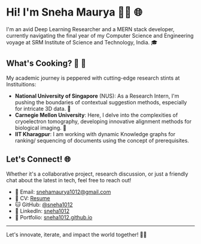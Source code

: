 # Hi! I'm Sneha Maurya 👩‍💻 🌐

I'm an avid Deep Learning Researcher and a MERN stack developer, currently navigating the final year of my Computer Science and Engineering voyage at SRM Institute of Science and Technology, India. 🎓

## What's Cooking? 🧠 🍳

My academic journey is peppered with cutting-edge research stints at Instituitions:
- **National University of Singapore** (NUS): As a Research Intern, I'm pushing the boundaries of contextual suggestion methods, especially for intricate 3D data. 🤖
- **Carnegie Mellon University**: Here, I delve into the complexities of cryoelectron tomography, developing innovative alignment methods for biological imaging. 🔬
- **IIT Kharagpur**: I am working with dynamic Knowledge graphs for ranking/ sequencing of documents using the concept of prerequisites.
  
## Let's Connect! 🌐

Whether it's a collaborative project, research discussion, or just a friendly chat about the latest in tech, feel free to reach out!

- 📩 Email: snehamaurya1012@gmail.com
- 📄 CV: [Resume](https://drive.google.com/file/d/1KnNy4x2mhuoHJHXaiZ9VsDWu7lDySUfW/view)
- 🐱 GitHub: [@sneha1012](https://github.com/sneha1012)
- 🔗 LinkedIn: [sneha1012](https://linkedin.com/in/sneha101202)
- 💼 Portfolio: [sneha1012.github.io](https://sneha1012.github.io)

---

Let's innovate, iterate, and impact the world together! 🚀🌟


<!--*sneha1012/sneha1012** is a ✨ _special_ ✨ repository because its `README.md` (this file) appears on your GitHub profile.

Here are some ideas to get you started:

- 🔭 I’m currently working on ...
- 🌱 I’m currently learning ...
- 👯 I’m looking to collaborate on ...
- 🤔 I’m looking for help with ...
- 💬 Ask me about ...
- 📫 How to reach me: ...
- 😄 Pronouns: ...
- ⚡ Fun fact: ...
-->
